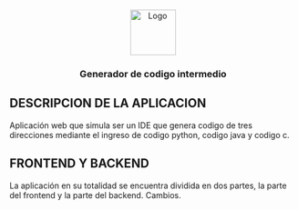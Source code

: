 <br />
<p align="center">
  <a href="https://github.com/WilliansAlb/Proyecto2-Compiladores2/tree/master/Frontend/GeneradorCodigoIntermedio/src/assets/img/program.png">
    <img src="https://github.com/WilliansAlb/Proyecto2-Compiladores2/tree/master/Frontend/GeneradorCodigoIntermedio/src/assets/img/program.png" alt="Logo" width="80" height="80">
  </a>

  <h3 align="center">Generador de codigo intermedio</h3>
</p>

## DESCRIPCION DE LA APLICACION
Aplicación web que simula ser un IDE que genera codigo de tres direcciones mediante el ingreso de codigo python, codigo java y codigo c.

## FRONTEND Y BACKEND
La aplicación en su totalidad se encuentra dividida en dos partes, la parte del frontend y la parte del backend. Cambios.